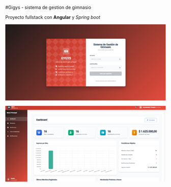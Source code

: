 #Gigys - sistema de gestion de gimnasio


Proyecto fullstack con **Angular** y *Spring boot* 


![Login del gimnacio](./docs/images/login.png) 

<p align="center">
  <img src="./docs/images/dashboard.png" width="700" alt="Dashboard del sistema">
</p>
